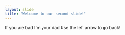 ```yaml
---
layout: slide
title: "Welcome to our second slide!"
---
```

If you are bad I'm your dad
Use the left arrow to go back!

